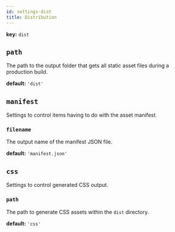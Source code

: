 ```yaml
---
id: settings-dist
title: Distribution
---
```


**key:** `dist`

## `path`
The path to the output folder that gets all static asset files during a production build.

**default:**
`'dist'`

## `manifest`
Settings to control items having to do with the asset manifest.

### `filename`
The output name of the manifest JSON file.

**default:**
`'manifest.json'`

## `css`
Settings to control generated CSS output.

### `path`
The path to generate CSS assets within the `dist` directory.

**default:**
`'css'`
